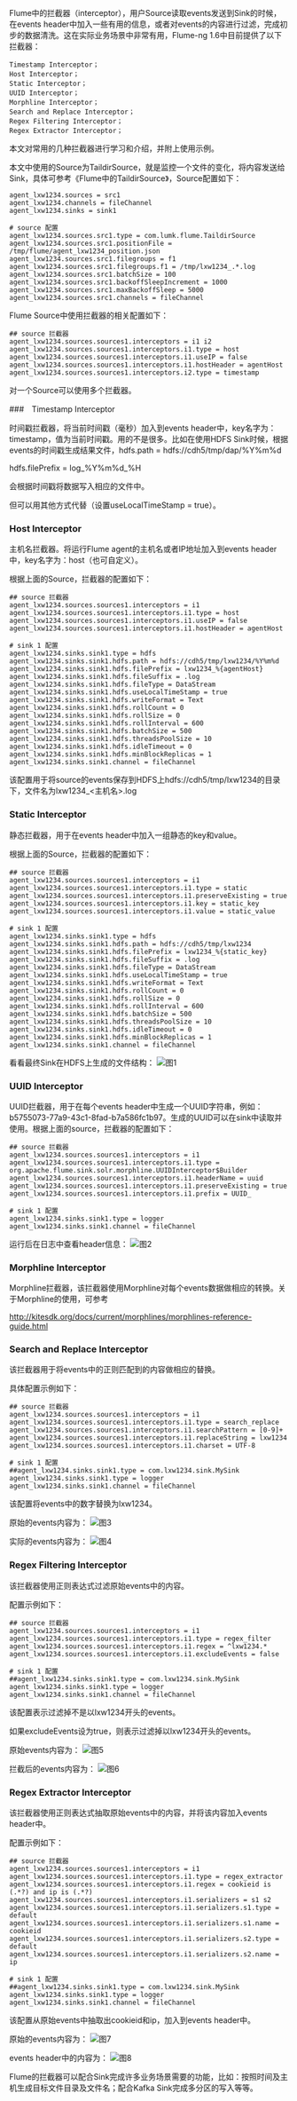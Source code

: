 Flume中的拦截器（interceptor），用户Source读取events发送到Sink的时候，在events header中加入一些有用的信息，或者对events的内容进行过滤，完成初步的数据清洗。这在实际业务场景中非常有用，Flume-ng 1.6中目前提供了以下拦截器：
```
Timestamp Interceptor；
Host Interceptor；
Static Interceptor；
UUID Interceptor；
Morphline Interceptor；
Search and Replace Interceptor；
Regex Filtering Interceptor；
Regex Extractor Interceptor；
```
本文对常用的几种拦截器进行学习和介绍，并附上使用示例。

本文中使用的Source为TaildirSource，就是监控一个文件的变化，将内容发送给Sink，具体可参考《Flume中的TaildirSource》，Source配置如下：
```
agent_lxw1234.sources = src1
agent_lxw1234.channels = fileChannel
agent_lxw1234.sinks = sink1

# source 配置
agent_lxw1234.sources.src1.type = com.lumk.flume.TaildirSource
agent_lxw1234.sources.src1.positionFile = /tmp/flume/agent_lxw1234_position.json
agent_lxw1234.sources.src1.filegroups = f1
agent_lxw1234.sources.src1.filegroups.f1 = /tmp/lxw1234_.*.log
agent_lxw1234.sources.src1.batchSize = 100
agent_lxw1234.sources.src1.backoffSleepIncrement = 1000
agent_lxw1234.sources.src1.maxBackoffSleep = 5000
agent_lxw1234.sources.src1.channels = fileChannel
```
Flume Source中使用拦截器的相关配置如下：
```
## source 拦截器
agent_lxw1234.sources.sources1.interceptors = i1 i2
agent_lxw1234.sources.sources1.interceptors.i1.type = host
agent_lxw1234.sources.sources1.interceptors.i1.useIP = false
agent_lxw1234.sources.sources1.interceptors.i1.hostHeader = agentHost
agent_lxw1234.sources.sources1.interceptors.i2.type = timestamp
```
对一个Source可以使用多个拦截器。

###　Timestamp Interceptor

时间戳拦截器，将当前时间戳（毫秒）加入到events header中，key名字为：timestamp，值为当前时间戳。用的不是很多。比如在使用HDFS Sink时候，根据events的时间戳生成结果文件，hdfs.path = hdfs://cdh5/tmp/dap/%Y%m%d

hdfs.filePrefix = log_%Y%m%d_%H

会根据时间戳将数据写入相应的文件中。

但可以用其他方式代替（设置useLocalTimeStamp = true）。

### Host Interceptor

主机名拦截器。将运行Flume agent的主机名或者IP地址加入到events header中，key名字为：host（也可自定义）。

根据上面的Source，拦截器的配置如下：
```
## source 拦截器
agent_lxw1234.sources.sources1.interceptors = i1
agent_lxw1234.sources.sources1.interceptors.i1.type = host
agent_lxw1234.sources.sources1.interceptors.i1.useIP = false
agent_lxw1234.sources.sources1.interceptors.i1.hostHeader = agentHost

# sink 1 配置
agent_lxw1234.sinks.sink1.type = hdfs
agent_lxw1234.sinks.sink1.hdfs.path = hdfs://cdh5/tmp/lxw1234/%Y%m%d
agent_lxw1234.sinks.sink1.hdfs.filePrefix = lxw1234_%{agentHost}
agent_lxw1234.sinks.sink1.hdfs.fileSuffix = .log
agent_lxw1234.sinks.sink1.hdfs.fileType = DataStream
agent_lxw1234.sinks.sink1.hdfs.useLocalTimeStamp = true
agent_lxw1234.sinks.sink1.hdfs.writeFormat = Text
agent_lxw1234.sinks.sink1.hdfs.rollCount = 0
agent_lxw1234.sinks.sink1.hdfs.rollSize = 0
agent_lxw1234.sinks.sink1.hdfs.rollInterval = 600
agent_lxw1234.sinks.sink1.hdfs.batchSize = 500
agent_lxw1234.sinks.sink1.hdfs.threadsPoolSize = 10
agent_lxw1234.sinks.sink1.hdfs.idleTimeout = 0
agent_lxw1234.sinks.sink1.hdfs.minBlockReplicas = 1
agent_lxw1234.sinks.sink1.channel = fileChannel
```
该配置用于将source的events保存到HDFS上hdfs://cdh5/tmp/lxw1234的目录下，文件名为lxw1234_<主机名>.log

### Static Interceptor

静态拦截器，用于在events header中加入一组静态的key和value。

根据上面的Source，拦截器的配置如下：
```
## source 拦截器
agent_lxw1234.sources.sources1.interceptors = i1
agent_lxw1234.sources.sources1.interceptors.i1.type = static
agent_lxw1234.sources.sources1.interceptors.i1.preserveExisting = true
agent_lxw1234.sources.sources1.interceptors.i1.key = static_key
agent_lxw1234.sources.sources1.interceptors.i1.value = static_value

# sink 1 配置
agent_lxw1234.sinks.sink1.type = hdfs
agent_lxw1234.sinks.sink1.hdfs.path = hdfs://cdh5/tmp/lxw1234
agent_lxw1234.sinks.sink1.hdfs.filePrefix = lxw1234_%{static_key}
agent_lxw1234.sinks.sink1.hdfs.fileSuffix = .log
agent_lxw1234.sinks.sink1.hdfs.fileType = DataStream
agent_lxw1234.sinks.sink1.hdfs.useLocalTimeStamp = true
agent_lxw1234.sinks.sink1.hdfs.writeFormat = Text
agent_lxw1234.sinks.sink1.hdfs.rollCount = 0
agent_lxw1234.sinks.sink1.hdfs.rollSize = 0
agent_lxw1234.sinks.sink1.hdfs.rollInterval = 600
agent_lxw1234.sinks.sink1.hdfs.batchSize = 500
agent_lxw1234.sinks.sink1.hdfs.threadsPoolSize = 10
agent_lxw1234.sinks.sink1.hdfs.idleTimeout = 0
agent_lxw1234.sinks.sink1.hdfs.minBlockReplicas = 1
agent_lxw1234.sinks.sink1.channel = fileChannel
```
看看最终Sink在HDFS上生成的文件结构：
![图1](/image/Flume中的拦截器（Interceptor）介绍与使用-1.jpg)

### UUID Interceptor

UUID拦截器，用于在每个events header中生成一个UUID字符串，例如：b5755073-77a9-43c1-8fad-b7a586fc1b97。生成的UUID可以在sink中读取并使用。根据上面的source，拦截器的配置如下：
```
## source 拦截器
agent_lxw1234.sources.sources1.interceptors = i1
agent_lxw1234.sources.sources1.interceptors.i1.type = org.apache.flume.sink.solr.morphline.UUIDInterceptor$Builder
agent_lxw1234.sources.sources1.interceptors.i1.headerName = uuid
agent_lxw1234.sources.sources1.interceptors.i1.preserveExisting = true
agent_lxw1234.sources.sources1.interceptors.i1.prefix = UUID_

# sink 1 配置
agent_lxw1234.sinks.sink1.type = logger
agent_lxw1234.sinks.sink1.channel = fileChannel
```
运行后在日志中查看header信息：
![图2](/image/Flume中的拦截器（Interceptor）介绍与使用-2.jpg)

### Morphline Interceptor

Morphline拦截器，该拦截器使用Morphline对每个events数据做相应的转换。关于Morphline的使用，可参考

http://kitesdk.org/docs/current/morphlines/morphlines-reference-guide.html

### Search and Replace Interceptor

该拦截器用于将events中的正则匹配到的内容做相应的替换。

具体配置示例如下：
```
## source 拦截器
agent_lxw1234.sources.sources1.interceptors = i1
agent_lxw1234.sources.sources1.interceptors.i1.type = search_replace
agent_lxw1234.sources.sources1.interceptors.i1.searchPattern = [0-9]+
agent_lxw1234.sources.sources1.interceptors.i1.replaceString = lxw1234
agent_lxw1234.sources.sources1.interceptors.i1.charset = UTF-8

# sink 1 配置
##agent_lxw1234.sinks.sink1.type = com.lxw1234.sink.MySink
agent_lxw1234.sinks.sink1.type = logger
agent_lxw1234.sinks.sink1.channel = fileChannel
```
该配置将events中的数字替换为lxw1234。

原始的events内容为：
![图3](/image/Flume中的拦截器（Interceptor）介绍与使用-3.jpg)

实际的events内容为：
![图4](/image/Flume中的拦截器（Interceptor）介绍与使用-4.jpg)

### Regex Filtering Interceptor

该拦截器使用正则表达式过滤原始events中的内容。

配置示例如下：
```
## source 拦截器
agent_lxw1234.sources.sources1.interceptors = i1
agent_lxw1234.sources.sources1.interceptors.i1.type = regex_filter
agent_lxw1234.sources.sources1.interceptors.i1.regex = ^lxw1234.*
agent_lxw1234.sources.sources1.interceptors.i1.excludeEvents = false

# sink 1 配置
##agent_lxw1234.sinks.sink1.type = com.lxw1234.sink.MySink
agent_lxw1234.sinks.sink1.type = logger
agent_lxw1234.sinks.sink1.channel = fileChannel
```
该配置表示过滤掉不是以lxw1234开头的events。

如果excludeEvents设为true，则表示过滤掉以lxw1234开头的events。

原始events内容为：
![图5](/image/Flume中的拦截器（Interceptor）介绍与使用-5.jpg)

拦截后的events内容为：
![图6](/image/Flume中的拦截器（Interceptor）介绍与使用-6.jpg)

### Regex Extractor Interceptor

该拦截器使用正则表达式抽取原始events中的内容，并将该内容加入events header中。

配置示例如下：
```
## source 拦截器
agent_lxw1234.sources.sources1.interceptors = i1
agent_lxw1234.sources.sources1.interceptors.i1.type = regex_extractor
agent_lxw1234.sources.sources1.interceptors.i1.regex = cookieid is (.*?) and ip is (.*?)
agent_lxw1234.sources.sources1.interceptors.i1.serializers = s1 s2
agent_lxw1234.sources.sources1.interceptors.i1.serializers.s1.type = default
agent_lxw1234.sources.sources1.interceptors.i1.serializers.s1.name = cookieid
agent_lxw1234.sources.sources1.interceptors.i1.serializers.s2.type = default
agent_lxw1234.sources.sources1.interceptors.i1.serializers.s2.name = ip

# sink 1 配置
##agent_lxw1234.sinks.sink1.type = com.lxw1234.sink.MySink
agent_lxw1234.sinks.sink1.type = logger
agent_lxw1234.sinks.sink1.channel = fileChannel
```
该配置从原始events中抽取出cookieid和ip，加入到events header中。

原始的events内容为：
![图7](/image/Flume中的拦截器（Interceptor）介绍与使用-7.jpg)

events header中的内容为：
![图8](/image/Flume中的拦截器（Interceptor）介绍与使用-8.jpg)


Flume的拦截器可以配合Sink完成许多业务场景需要的功能，比如：按照时间及主机生成目标文件目录及文件名；配合Kafka Sink完成多分区的写入等等。
